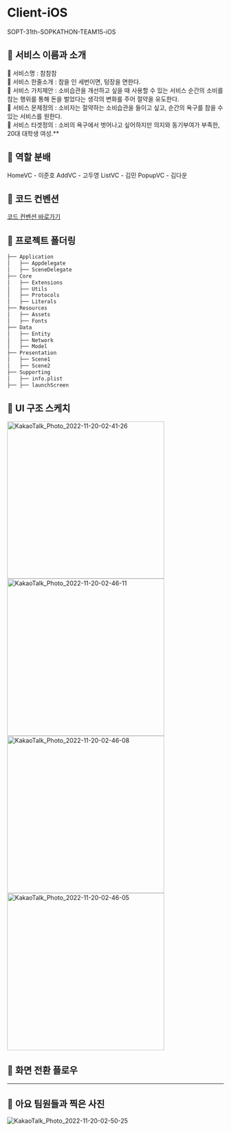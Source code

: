 # Client-iOS
SOPT-31th-SOPKATHON-TEAM15-iOS

## 📌 서비스 이름과 소개
🔔 서비스명 : 참참참 <br>
🔔 서비스 한줄소개 : 참을 인 세번이면, 텅장을 면한다. <br>
🔔 서비스 가치제안 : 소비습관을 개선하고 싶을 때 사용할 수 있는 서비스 순간의 소비를 참는 행위를 통해 돈을 벌었다는 생각의 변화를 주어 절약을 유도한다. <br>
🔔 서비스 문제정의 : 소비자는 절약하는 소비습관을 들이고 싶고, 순간의 욕구를 참을 수 있는 서비스를 원한다. <br>
🔔 서비스 타겟정의 : 소비의 욕구에서 벗어나고 싶어하지만 의지와 동기부여가 부족한, 20대 대학생 여성.**

## 📌 역할 분배
HomeVC - 이준호
AddVC - 고두영
ListVC - 김민
PopupVC - 김다운

## 📌 코드 컨벤션
[코드 컨벤션 바로가기](https://jade-savory-505.notion.site/Code-Convention-47754cc9d9e4454999ec6942edb33975)

## 📌 프로젝트 폴더링

```bash
├── Application
│   ├── Appdelegate
│   ├── SceneDelegate
├── Core
│   ├── Extensions
│   ├── Utils
│   ├── Protocols
│   ├── Literals
├── Resources
│   ├── Assets
│   ├── Fonts
├── Data
│   ├── Entity
│   ├── Network
│   ├── Model
├── Presentation
│   ├── Scene1
│   ├── Scene2
├── Supporting
│   ├── info.plist
├── ├── launchScreen
```

## 📌 UI 구조 스케치
<img width="365" alt="KakaoTalk_Photo_2022-11-20-02-41-26" src="https://user-images.githubusercontent.com/101977975/202864247-bf3662c4-2b08-4502-b07e-37dd4ce5df08.png"><img width="365" alt="KakaoTalk_Photo_2022-11-20-02-46-11" src="https://user-images.githubusercontent.com/101977975/202864415-dc39f26f-05b5-4be0-963f-8641a0195209.jpeg"><img width="365" alt="KakaoTalk_Photo_2022-11-20-02-46-08" src="https://user-images.githubusercontent.com/101977975/202864416-81157140-1cef-4e5a-8a7e-21100d49d88e.jpeg"><img width="365" alt="KakaoTalk_Photo_2022-11-20-02-46-05" src="https://user-images.githubusercontent.com/101977975/202864417-f85bea8b-c086-4af5-a335-a7f62671d8b8.jp![KakaoTalk_Photo_2022-11-20-02-52-18](https://user-images.githubusercontent.com/101977975/202864668-4364312f-6378-4c1a-a1c8-1785e941128e.jpeg)
eg">

## 📌 화면 전환 플로우
---

## 📌 아요 팀원들과 찍은 사진
![KakaoTalk_Photo_2022-11-20-02-50-25](https://user-images.githubusercontent.com/101977975/202864583-fe35317b-7368-47cb-9f6e-4fabdcfab7e8.jpeg)

